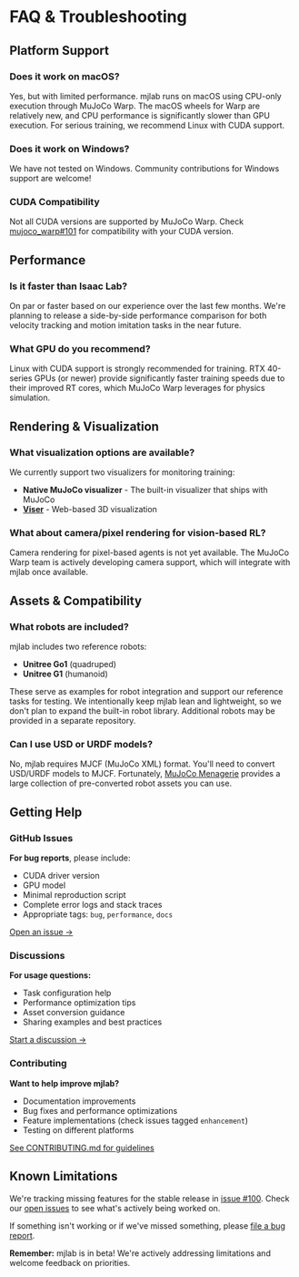 # FAQ & Troubleshooting

## Platform Support

### Does it work on macOS?

Yes, but with limited performance. mjlab runs on macOS using CPU-only execution through MuJoCo Warp. The macOS wheels for Warp are relatively new, and CPU performance is significantly slower than GPU execution. For serious training, we recommend Linux with CUDA support.

### Does it work on Windows?

We have not tested on Windows. Community contributions for Windows support are welcome!

### CUDA Compatibility

Not all CUDA versions are supported by MuJoCo Warp. Check [mujoco_warp#101](https://github.com/google-deepmind/mujoco_warp/issues/101) for compatibility with your CUDA version.

## Performance

### Is it faster than Isaac Lab?

On par or faster based on our experience over the last few months. We're planning to release a side-by-side performance comparison for both velocity tracking and motion imitation tasks in the near future.

### What GPU do you recommend?

Linux with CUDA support is strongly recommended for training. RTX 40-series GPUs (or newer) provide significantly faster training speeds due to their improved RT cores, which MuJoCo Warp leverages for physics simulation.

## Rendering & Visualization

### What visualization options are available?

We currently support two visualizers for monitoring training:
- **Native MuJoCo visualizer** - The built-in visualizer that ships with MuJoCo
- **[Viser](https://github.com/nerfstudio-project/viser)** - Web-based 3D visualization

### What about camera/pixel rendering for vision-based RL?

Camera rendering for pixel-based agents is not yet available. The MuJoCo Warp team is actively developing camera support, which will integrate with mjlab once available.

## Assets & Compatibility

### What robots are included?

mjlab includes two reference robots:
- **Unitree Go1** (quadruped)
- **Unitree G1** (humanoid)

These serve as examples for robot integration and support our reference tasks for testing. We intentionally keep mjlab lean and lightweight, so we don't plan to expand the built-in robot library. Additional robots may be provided in a separate repository.

### Can I use USD or URDF models?

No, mjlab requires MJCF (MuJoCo XML) format. You'll need to convert USD/URDF models to MJCF. Fortunately, [MuJoCo Menagerie](https://github.com/google-deepmind/mujoco_menagerie) provides a large collection of pre-converted robot assets you can use.

## Getting Help

### GitHub Issues

**For bug reports**, please include:
- CUDA driver version
- GPU model
- Minimal reproduction script
- Complete error logs and stack traces
- Appropriate tags: `bug`, `performance`, `docs`

[Open an issue →](https://github.com/mujocolab/mjlab/issues)

### Discussions

**For usage questions:**
- Task configuration help
- Performance optimization tips
- Asset conversion guidance
- Sharing examples and best practices

[Start a discussion →](https://github.com/mujocolab/mjlab/discussions)

### Contributing

**Want to help improve mjlab?**
- Documentation improvements
- Bug fixes and performance optimizations
- Feature implementations (check issues tagged `enhancement`)
- Testing on different platforms

[See CONTRIBUTING.md for guidelines](CONTRIBUTING.md)

## Known Limitations

We're tracking missing features for the stable release in [issue #100](https://github.com/mujocolab/mjlab/issues/100). Check our [open issues](https://github.com/mujocolab/mjlab/issues) to see what's actively being worked on.

If something isn't working or if we've missed something, please [file a bug report](https://github.com/mujocolab/mjlab/issues/new).

**Remember:** mjlab is in beta! We're actively addressing limitations and welcome feedback on priorities.
